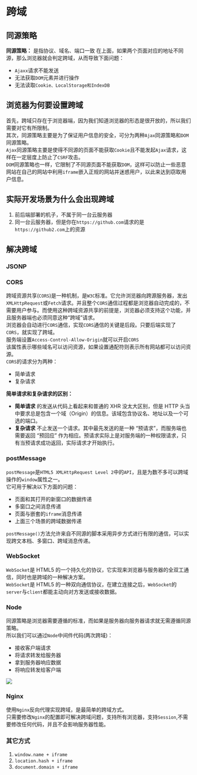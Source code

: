 # 跨域

## 同源策略

**同源策略：** 是指协议、域名、端口一致
在上面，如果两个页面对应的地址不同源，那么浏览器就会判定跨域，从而导致下面问题：

-   `Ajaxx`请求不能发送
-   无法获取`DOM`元素并进行操作
-   无法读取`Cookie、LocalStorage和IndexDB`

## 浏览器为何要设置跨域

首先，跨域只存在于浏览器端，因为我们知道浏览器的形态是很开放的，所以我们需要对它有所限制。  
其次，同源策略主要是为了保证用户信息的安全，可分为两种`Ajax`同源策略和`DOM`同源策略。  
`Ajax`同源策略主要是使得不同源的页面不能获取`Cookie`且不能发起`Ajax`请求，这样在一定层度上防止了`CSRF`攻击。  
`DOM`同源策略也一样，它限制了不同源页面不能获取`DOM`，这样可以防止一些恶意网站在自己的网站中利用`iframe`嵌入正规的网站并迷惑用户，以此来达到窃取用户信息。

## 实际开发场景为什么会出现跨域

1. 前后端部署的机子，不属于同一台云服务器
2. 同一台云服务器，但是你在`https://github.com`请求的是`https://github2.com`上的资源

## 解决跨域

### JSONP

### CORS

跨域资源共享(`CORS`)是一种机制，是`W3C`标准。它允许浏览器向跨源服务器，发出`XMLHttpRequest`或`Fetch`请求。并且整个`CORS`通信过程都是浏览器自动完成的，不需要用户参与。而使用这种跨域资源共享的前提是，浏览器必须支持这个功能，并且服务器端也必须同意这种“跨域”请求。  
浏览器会自动进行`CORS`通信，实现`CORS`通信的关键是后段。只要后端实现了`CORS`，就实现了跨域。  
服务端设置`Access-Control-Allow-Origin`就可以开启`CORS`  
该属性表示哪些域名可以访问资源，如果设置通配符则表示所有网站都可以访问资源。  
`CORS`的请求分为两种：

-   简单请求
-   复杂请求

**简单请求和复杂请求的区别：**

-   **简单请求** 的发送从代码上看起来和普通的 XHR 没太大区别，但是 HTTP 头当中要求总是包含一个域（Origin）的信息。该域包含协议名、地址以及一个可选的端口。
-   **复杂请求** 不止发送一个请求。其中最先发送的是一种 “预请求”，而服务端也需要返回 “预回应” 作为相应。预请求实际上是对服务端的一种权限请求，只有当预请求成功返回，实际请求才开始执行。

### postMessage

`postMessage`是`HTML5 XMLHttpRequest Level 2`中的`API`，且是为数不多可以跨域操作的`window`属性之一。  
它可用于解决以下方面的问题：

-   页面和其打开的新窗口的数据传递
-   多窗口之间消息传递
-   页面与嵌套的`iframe`消息传递
-   上面三个场景的跨域数据传递

`postMessage()`方法允许来自不同源的脚本采用异步方式进行有限的通信，可以实现跨文本档、多窗口、跨域消息传递。

### WebSocket

`WebSocket`是 HTML5 的一个持久化的协议，它实现来浏览器与服务器的全双工通信，同时也是跨域的一种解决方案。  
`WebSocket`是 HTML5 的一种双向通信协议，在建立连接之后，`WebSocket`的`server`与`client`都能主动向对方发送或接收数据。

### Node

同源策略是浏览器需要遵循的标准，而如果是服务器向服务器请求就无需遵循同源策略。  
所以我们可以通过`Node`中间件代码(两次跨域)：

-   接收客户端请求
-   将请求转发给服务器
-   拿到服务器响应数据
-   将响应转发给客户端

![](https://p1-juejin.byteimg.com/tos-cn-i-k3u1fbpfcp/41b4237f5e044d90b611dc6ae4ab4526~tplv-k3u1fbpfcp-watermark.image)

### Nginx

使用`Nginx`反向代理实现跨域，是最简单的跨域方式。  
只需要修改`Nginx`的配置即可解决跨域问题，支持所有浏览器，支持`Session`,不需要修改任何代码，并且不会影响服务器性能。

### 其它方式

1. `window.name + iframe`
2. `location.hash + iframe`
3. `document.domain + iframe`
